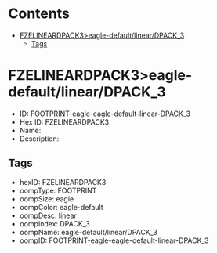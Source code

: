 



Contents
========

* [FZELINEARDPACK3>eagle-default/linear/DPACK_3](#fzelineardpack3eagle-defaultlineardpack_3)
	* [Tags](#tags)

# FZELINEARDPACK3>eagle-default/linear/DPACK_3

- ID: FOOTPRINT-eagle-eagle-default-linear-DPACK_3
- Hex ID: FZELINEARDPACK3
- Name: 
- Description: 

## Tags

- hexID: FZELINEARDPACK3
- oompType: FOOTPRINT
- oompSize: eagle
- oompColor: eagle-default
- oompDesc: linear
- oompIndex: DPACK_3
- oompName: eagle-default/linear/DPACK_3
- oompID: FOOTPRINT-eagle-eagle-default-linear-DPACK_3

